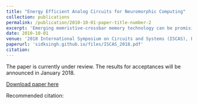 ```yaml
---
title: "Energy Efficient Analog Circuits for Neuromorphic Computing"
collection: publications
permalink: /publication/2010-10-01-paper-title-number-2
excerpt: 'Emerging memristive-crossbar memory technology can be promising for computationally-expensive analog pattern-matching tasks. It provides a new computing paradigm, enabling calculations to be performed in the same chips where data is stored. However, degradation in the performance of the RCM is observed due to parasitic and terminal resistances, which we have demonstrated in this paper. A novel current mode circuit has been proposed to effectively tackle this problem. The proposed circuit is more power efficient in comparison to its voltage mode counterparts.'
date: 2010-10-01
venue: '2018 International Symposium on Circuits and Systems (ISCAS), Florence, Italy'
paperurl: 'sidksingh.github.io/files/ISCAS_2018.pdf'
citation: 
---
```


The paper is currently under review. The results for acceptances will be announced in January 2018.  

[Download paper here](sidksingh.github.io/files/ISCAS_2018.pdf)

Recommended citation: 
